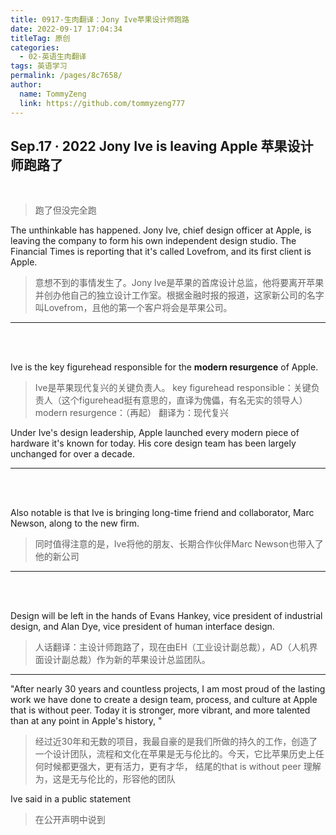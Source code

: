 ```yaml
---
title: 0917-生肉翻译：Jony Ive苹果设计师跑路
date: 2022-09-17 17:04:34
titleTag: 原创
categories: 
  - 02-英语生肉翻译
tags: 英语学习
permalink: /pages/8c7658/
author: 
  name: TommyZeng
  link: https://github.com/tommyzeng777
---
```



## Sep.17 · 2022 Jony Ive is leaving Apple 苹果设计师跑路了
<br>

>跑了但没完全跑


The unthinkable has happened. Jony Ive, chief design officer at Apple, is leaving the company to form his own independent design studio. The Financial Times is reporting that it's called Lovefrom, and its first client is Apple.
>意想不到的事情发生了。Jony lve是苹果的首席设计总监，他将要离开苹果并创办他自己的独立设计工作室。根据金融时报的报道，这家新公司的名字叫Lovefrom，且他的第一个客户将会是苹果公司。

---
<br><br>

Ive is the key figurehead responsible for the **modern resurgence** of Apple. 
>Ive是苹果现代复兴的关键负责人。
key figurehead responsible：关键负责人（这个figurehead挺有意思的，直译为傀儡，有名无实的领导人）
modern resurgence：（再起） 翻译为：现代复兴


Under Ive's design leadership, Apple launched every modern piece of hardware it's known for today. His core design team has been largely unchanged for over a decade.

---
<br><br>


Also notable is that Ive is bringing long-time friend and collaborator, Marc Newson, along to the new firm.
>同时值得注意的是，Ive将他的朋友、长期合作伙伴Marc Newson也带入了他的新公司
---
<br><br>

Design will be left in the hands of Evans Hankey, vice president of industrial design, and Alan Dye, vice president of human interface design.
>人话翻译：主设计师跑路了，现在由EH（工业设计副总裁），AD（人机界面设计副总裁）作为新的苹果设计总监团队。
---
"After nearly 30 years and countless projects, I am most proud of the lasting work we have done to create a design team, process, and culture at Apple that is without peer. Today it is stronger, more vibrant, and more talented than at any point in Apple's history, " 
>经过近30年和无数的项目，我最自豪的是我们所做的持久的工作，创造了一个设计团队，流程和文化在苹果是无与伦比的。今天，它比苹果历史上任何时候都更强大，更有活力，更有才华，
结尾的that is without peer
理解为，这是无与伦比的，形容他的团队

Ive said in a public statement
>在公开声明中说到